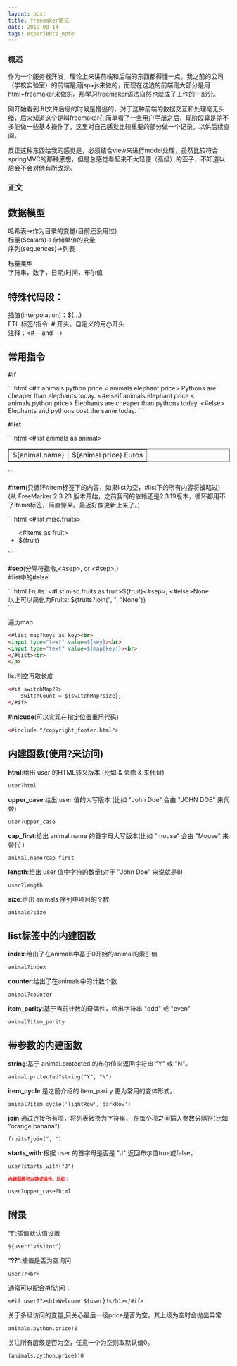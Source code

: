 ```yaml
---
layout: post
title: freemaker笔记
date: 2019-08-14
tags: experience_note
---
```

### 概述

<p>作为一个服务器开发，理论上来讲前端和后端的东西都得懂一点。我之前的公司（学校实验室）的前端是用jsp+js来做的，而现在这边的前端则大部分是用html+freemaker来做的。那学习freemaker语法自然也就成了工作的一部分。</p>
<p>刚开始看到.ftl文件后缀的时候是懵逼的，对于这种前端的数据交互和处理毫无头绪，后来知道这个是叫freemaker在简单看了一些用户手册之后，现阶段算是差不多能做一些基本操作了，这里对自己感觉比较重要的部分做一个记录，以供后续查阅。</p>
<p>反正这种东西给我的感觉是，必须结合view来进行model处理，虽然比较符合springMVC的那种思想，但是总感觉看起来不太轻便（高级）的亚子，不知道以后会不会对他有所改观。</p>

### 正文

## 数据模型

哈希表->作为目录的变量(目前还没用过)<br>
标量(Scalars)->存储单值的变量<br>
序列(sequences)->列表<br>

标量类型<br>
字符串，数字，日期/时间，布尔值<br>

## 特殊代码段：
插值(interpolation)：${...}<br>
FTL 标签/指令: # 开头。自定义的用@开头<br>
注释：<#-- and --><br>

## 常用指令
<p><strong>#if</strong></p>
```html
<#if animals.python.price < animals.elephant.price>
  Pythons are cheaper than elephants today.
<#elseif animals.elephant.price < animals.python.price>
  Elephants are cheaper than pythons today.
<#else>
  Elephants and pythons cost the same today.
</#if>
```

<p><strong>#list</strong></p>
```html
<table border=1>
  <#list animals as animal>
    <tr><td>${animal.name}<td>${animal.price} Euros
  </#list>
</table>
```

<p><strong>#item</strong>(只循环#item标签下的内容，如果list为空，#list下的所有内容将被略过)<br>
(从 FreeMarker 2.3.23 版本开始，之前我司的依赖还是2.3.19版本，循环都用不了items标签，简直惊呆。最近好像更新上来了。)</p>
```html
<#list misc.fruits>
  <ul>
	<#items as fruit>
	  <li>${fruit}
	</#items>
  </ul>
</#list>
```

<p><strong>#sep</strong>(分隔符指令,<#sep>, </#sep>  or <#sep>,)<br>
#list中的#else</p>
```html
Fruits: <#list misc.fruits as fruit>${fruit}<#sep>, <#else>None</#list><br>
以上可以简化为Fruits: ${fruits?join(", ", "None")}<br>
```

遍历map
```html
<#list map?keys as key><br>
<input type="text" value=${key}><br>
<input type="text" value=${map[key]}><br>
</#list><br>
</p>
```

list判空再取长度
```html
<#if switchMap??>
	switchCount = ${switchMap?size};
</#if>
```
<strong>#inlcude</strong>(可以实现在指定位置重用代码)
```html
<#include "/copyright_footer.html">
```

## 内建函数(使用?来访问)
<strong>html</strong>:给出 user 的HTML转义版本 (比如 & 会由 &amp; 来代替)
```
user?html
```
<strong>upper_case</strong>:给出 user 值的大写版本 (比如 "John Doe" 会由 "JOHN DOE" 来代替)
```
user?upper_case
```
<strong>cap_first</strong>:给出 animal.name 的首字母大写版本(比如 "mouse" 会由 "Mouse" 来替代 )
```
animal.name?cap_first
```
<strong>length</strong>:给出 user 值中字符的数量(对于 "John Doe" 来说就是8)
```
user?length
```
<strong>size</strong>:给出 animals 序列中项目的个数
```
animals?size
```
## list标签中的内建函数
<strong>index</strong>:给出了在animals中基于0开始的animal的索引值
```
animal?index
```
<strong>counter</strong>:给出了在animals中的计数个数
```
animal?counter
```
<strong>item_parity</strong>:基于当前计数的奇偶性，给出字符串 "odd" 或 "even"
```
animal?item_parity
```
## 带参数的内建函数
<strong>string</strong>:基于 animal.protected 的布尔值来返回字符串 "Y" 或 "N"。
```
animal.protected?string("Y", "N")
```
<strong>item_cycle</strong>:是之前介绍的 item_parity 更为常用的变体形式。
```
animal?item_cycle('lightRow','darkRow')
```
<strong>join</strong>:通过连接所有项，将列表转换为字符串， 在每个项之间插入参数分隔符(比如 "orange,banana")
```
fruits?join(", ")
```
<strong>starts_with</strong>:根据 user 的首字母是否是 "J" 返回布尔值true或false。
```
user?starts_with("J")
```
<font size="1" color="#FF0000"><strong>内建函数可以链式操作。比如：</strong></font>
```
user?upper_case?html
```

## 附录
“<strong>!</strong>”:插值默认值设置<br>
```
${user!"visitor"}
```
“<strong>??</strong>”:插值是否为空询问<br>
```
user??<br>
```
通常可以配合#if访问：
```
<#if user??><h1>Welcome ${user}!</h1></#if>
```
关于多级访问的变量,只关心最后一级price是否为空，其上级为空时会抛出异常<br>
```
animals.python.price!0 
```
关注所有层级是否为空，任意一个为空则取默认值0。
```
(animals.python.price)!0 
```
